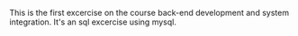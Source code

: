 This is the first excercise on the course back-end development and system integration. It's an sql excercise using mysql.
